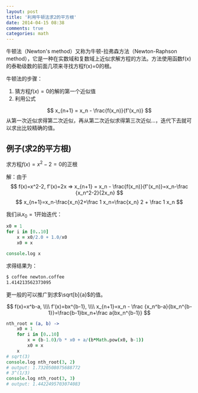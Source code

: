 ```yaml
---
layout: post
title: '利用牛顿法求2的平方根'
date: 2014-04-15 08:38
comments: true
categories: math
---
```

牛顿法（Newton's method）又称为牛顿-拉弗森方法（Newton-Raphson method），它是一种在实数域和复数域上近似求解方程的方法。方法使用函数f(x)的泰勒级数的前面几项来寻找方程f(x)=0的根。

牛顿法的步骤：

1. 猜方程$f(x)=0$的解的第一个近似值
2. 利用公式

$$
x_{n+1} = x_n - \frac{f(x_n)}{f'(x_n)}
$$
从第一次近似求得第二次近似，再从第二次近似求得第三次近似...，迭代下去就可以求出比较精确的值。

## 例子(求2的平方根)

求方程$f(x)=x^2-2=0$的正根

解：由于
$$
f(x)=x^2-2, f'(x)=2x =>
x_{n+1} = x_n - \frac{f(x_n)}{f'(x_n)}=x_n-\frac {x_n^2-2}{2x_n}
$$
$$
x_{n+1}=x_n-\frac{x_n}2+\frac 1 x_n=\frac{x_n} 2 + \frac 1 x_n
$$

我们从$x_0=1$开始迭代：
```coffeescript
x0 = 1
for i in [0..10]
    x = x0/2.0 + 1.0/x0
    x0 = x

console.log x
```

求得结果为：
```bash
$ coffee newton.coffee
1.414213562373095
```
更一般的可以推广到求$\sqrt[b]{a}$的值。

$$
f(x)=x^b-a, \\\\
f'(x)=bx^{b-1}, \\\\
x_{n+1}=x_n - \frac {x_n^b-a}{bx_n^{b-1}}=\frac{b-1}bx_n+\frac a{bx_n^{b-1}}
$$

```coffeescript
nth_root = (a, b) ->
    x0 = 1
    for i in [0..10]
        x = (b-1.0)/b * x0 + a/(b*Math.pow(x0, b-1))
        x0 = x
    x
# sqrt(3)
console.log nth_root(3, 2)
# output: 1.7320508075688772
# 3^(1/3)
console.log nth_root(3, 3)
# output: 1.4422495703074083
```
